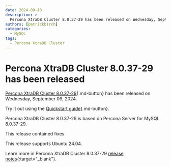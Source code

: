 ```yaml
---
date: 2024-09-18
description: >
  Percona XtraDB Cluster 8.0.37-29 has been released on Wednesday, September 09, 2024.
authors: [patrickbirch]
categories:
  - MySQL
tags:
  - Percona XtraDB Cluster
---
```


# Percona XtraDB Cluster 8.0.37-29 has been released

<!-- more -->

[Percona XtraDB Cluster 8.0.37-29](https://docs.percona.com/percona-xtradb-cluster/8.0/){.md-button} has been released on Wednesday, September 09, 2024.

Try it out using the [Quickstart guide](https://docs.percona.com/percona-xtradb-cluster/8.0/quickstart-overview.html){.md-button}.

Percona XtraDB Cluster 8.0.37-29 is based on Percona Server for MySQL 8.0.37-29.

This release contained fixes.

This release supports Ubuntu 24.04.

Learn more in Percona XtraDB Cluster 8.0.37-29 [release notes](https://docs.percona.com/percona-xtradb-cluster/8.0/release-notes/8.0.37-29.html){:target="_blank"}.

